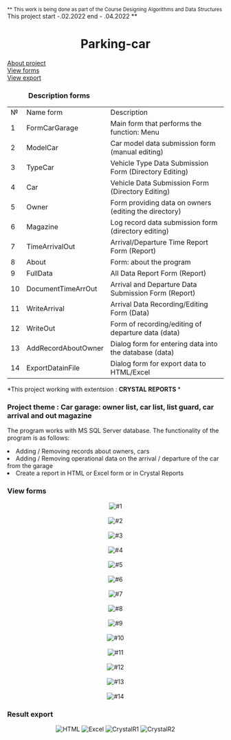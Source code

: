 <sub>** This work is being done as part of the Course Designing Algorithms and Data Structures **</sub></br>
<sub>** This project start -.02.2022 end - .04.2022 **</sub>
<h1 align="center">Parking-car</h1>
<div>
<a href="https://github.com/StrongerProgrammer7/Parking-car#project-theme--car-garage-owner-list-car-list-list-guard-car-arrival-and-out-magazine-"> About project </a></br>
<a href="https://github.com/StrongerProgrammer7/Parking-car#-view-forms"> View forms</a></br>
<a href="https://github.com/StrongerProgrammer7/Parking-car#-result-export-"> View export</a>
</div>
<div>
  <h3> &emsp;&emsp;&emsp;Description forms</h3>
<table>
<tr><td> № </td><td> Name form </td><td> Description </td></tr>
<tr><td> 1 </td><td> FormCarGarage </td><td> Main form that performs the function: Menu</td></tr>
<tr><td> 2 </td><td> ModelCar </td><td> Car model data submission form (manual editing)</td></tr>
<tr><td> 3 </td><td> TypeCar </td><td> Vehicle Type Data Submission Form (Directory Editing)</td></tr>
<tr><td> 4 </td><td> Car </td><td> Vehicle Data Submission Form (Directory Editing)</td></tr>
<tr><td> 5 </td><td> Owner </td><td> Form providing data on owners (editing the directory)</td></tr>
<tr><td> 6 </td><td> Magazine </td><td>Log record data submission form (directory editing)</td></tr>
<tr><td> 7 </td><td> TimeArrivalOut </td><td> Arrival/Departure Time Report Form (Report)</td></tr>
<tr><td> 8 </td><td> About </td><td> Form: about the program </td></tr>
<tr><td> 9 </td><td> FullData </td><td> All Data Report Form (Report)</td></tr>
  <tr><td> 10 </td><td> DocumentTimeArrOut </td><td> Arrival and Departure Data Submission Form (Report)</td></tr>
  <tr><td> 11 </td><td> WriteArrival </td><td> Arrival Data Recording/Editing Form (Data)</td></tr>
  <tr><td> 12 </td><td> WriteOut </td><td> Form of recording/editing of departure data (data)</td></tr>
  <tr><td> 13 </td><td> AddRecordAboutOwner </td><td> Dialog form for entering data into the database (data)</td></tr>
  <tr><td> 14 </td><td> ExportDatainFile </td><td> Dialog form for export data to HTML/Excel </td></tr>
</table>
<p> *This project working with extentsion : <strong> CRYSTAL REPORTS </strong>*</p>
</div>
<h3>Project theme : Car garage: owner list, car list, list guard, car arrival and out magazine </h3>
<p>The program works with MS SQL Server database. The functionality of the program is as follows:</br>
<li>Adding / Removing records about owners, cars</li>
<li>Adding / Removing operational data on the arrival / departure of the car from the garage</li>
<li>Create a report in HTML or Excel form or in Crystal Reports</li>
</p>
<h3> View forms</h3>
<div align="center">
<img src="https://user-images.githubusercontent.com/71569051/226197440-99e57fd2-7142-4ce8-b9ff-a25605c91306.png" alt="#1">
</br></br>
<img src="https://user-images.githubusercontent.com/71569051/226196969-e3c69848-c619-4e66-be18-dd9e307303ba.png" alt="#2">
</br></br>
<img src="https://user-images.githubusercontent.com/71569051/226196850-0ade5ec9-5c7c-45e3-b23a-fb2fabff0767.png" alt="#3">
</br></br>
<img src="https://user-images.githubusercontent.com/71569051/226197023-52aab108-764f-4330-8fa3-d85438571f9b.png" alt="#4">
</br></br>
<img src="https://user-images.githubusercontent.com/71569051/226197367-a5db8299-6d85-4a04-a971-812c0d28f9f6.png" alt="#5">
</br></br>
<img src="https://user-images.githubusercontent.com/71569051/226197085-231c38f3-a1b6-41cc-9b78-e83d1ec06434.png" alt="#6">
</br></br>
<img src="https://user-images.githubusercontent.com/71569051/226197165-a369ef56-6fb9-4438-96da-df6b40166f5f.png" alt="#7">
</br></br>
<img src="https://user-images.githubusercontent.com/71569051/226197337-596b5de7-66fe-4b04-88c3-c1d60d018df8.png" alt="#8">
</br></br>
<img src="https://user-images.githubusercontent.com/71569051/226197292-da5c5833-1c6a-4cc3-9142-d5471d02fa3a.png" alt="#9">
</br></br>
<img src="https://user-images.githubusercontent.com/71569051/226197754-866e86f8-cffa-4327-a9fd-36707d5575d9.png" alt="#10">
</br></br>
<img src="https://user-images.githubusercontent.com/71569051/226197771-8f4fa018-4316-4dca-8430-81c10d697d59.png" alt="#11">
</br></br>
<img src="https://user-images.githubusercontent.com/71569051/226197792-4504d5c5-7fef-43e3-94a1-03e25a159bb1.png" alt="#12">
</br></br>
<img src="https://user-images.githubusercontent.com/71569051/226197809-f2814f33-5712-412d-a94f-b5262051baff.png" alt="#13">
</br></br>
<img src="https://user-images.githubusercontent.com/71569051/226198429-10b19cbd-db08-4f02-90fe-1ea8bba1f2d6.png" alt="#14">
</div>
<h3> Result export </h3>
<div align="center">
<img src="https://user-images.githubusercontent.com/71569051/226198480-ad058d2c-d3ef-4375-9cac-5cff45fba7af.png" alt="HTML">
<img src="https://user-images.githubusercontent.com/71569051/226198474-fe427774-d277-42a9-8e3f-0120ff47ebc6.png" alt="Excel">
<img src="https://user-images.githubusercontent.com/71569051/226198489-6072d12f-c345-4b56-a424-8e42fc984cbe.png" alt="CrystalR1">
<img src="https://user-images.githubusercontent.com/71569051/226198512-b0e7e9af-e75c-47ea-b1a5-4de6e393fe53.png" alt="CrystalR2">
</div>
